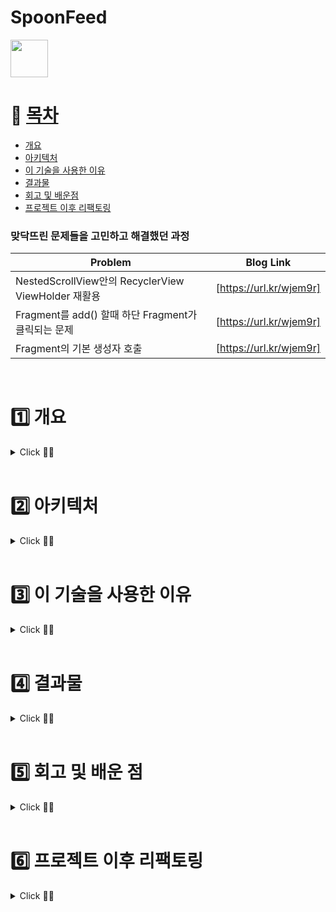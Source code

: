 # SpoonFeed
<a href='https://play.google.com/store/apps/details?id=com.fork.spoonfeed'><img height="60px" src='https://play.google.com/intl/en/badges/images/generic/ko_badge_web_generic.png'/></a>

# 📌 [목차](#index) <a name = "index"></a>

- [개요](#outline)
- [아키텍처](#structure)
- [이 기술을 사용한 이유](#why)
- [결과물](#outputs)
- [회고 및 배운점](#learn)
- [프로젝트 이후 리팩토링](#update)

### 맞닥뜨린 문제들을 고민하고 해결했던 과정
| Problem | Blog Link |
| ------ | ------ |
| NestedScrollView안의 RecyclerView ViewHolder 재활용 | [https://url.kr/wjem9r] |
| Fragment를 add() 할때 하단 Fragment가 클릭되는 문제 | [https://url.kr/wjem9r] |
| Fragment의 기본 생성자 호출 | [https://url.kr/wjem9r] |

<br>

# 1️⃣ 개요 <a name = "outline"></a>

<details>
   <summary> Click 🙋‍♀️</summary>
<br />
"사회초년생을 위한 사회생활
가이드가 있었으면 좋겠다!"


돈을 이제 갓 벌기 시작하면서 돈 관리를 해야하고,  
독립을 하기 위해서 집도 알아봐야하고, 
금융 관련된 정보는 왜 이렇게 많은지😂
대체 어떤 정보가 맞지?

스푼피드는,
수많은 정책들 사이에서 혼란스러운 사회초년생들에게   
맞춤 정책 정보를 쉽고 편리하게 제공할 수 없을까? 라는 생각에서 시작되었습니다.   

</details>

<br>

# 2️⃣ 아키텍처  <a name = "structure"></a>

<details>
   <summary> Click 🙋‍♀️</summary>
<br />

</details>

<br>

# 3️⃣ 이 기술을 사용한 이유  <a name = "why"></a>

<details>
   <summary> Click 🙋‍♀️</summary>
<br />

</details>


<br>

# 4️⃣ 결과물  <a name = "outputs"></a>

<details>
   <summary> Click 🙋‍♀️</summary>
<br />

</details>


<br>

# 5️⃣ 회고 및 배운 점 <a name = "learn"></a>
<details>
   <summary> Click 🙋‍♀️</summary>
<br />
### Github Action Build Check CI 작성

반복되는 병합 과정에서 기존 Application을 손상시키지 않도록 확인하기 위해 Github Action을 이용했습니다.

3주의 기간이 주어진 프로젝트였기 때문에 Develop Branch에 급하게 들어오는 병합 내용에 다양한 Build 에러가 많았습니다. 이를 통한 손상을 줄이고자 Github Action으로 Build 과정을 검사하고 그 결과를 Slack API 를 이용해 공지하였습니다. 병합 이후 발생한 손상을 즉시 해결 함으로 추후 손상을 해결하는 시간을 줄이고 개발에 집중할 수 있었습니다.
</details>

<br>

# 6️⃣ 프로젝트 이후 리팩토링 <a name = "update"></a>

<details>
   <summary> Click 🙋‍♀️</summary>
<br />


## RecyclerView 성능 최적화

- NestedScrollView에 RecyclerView를 중첩해서 사용할 경우  ViewHolder가 전혀 재활용되지 않는다는 것을 알게 되었고, 
[해당 문제의 원인과 해결 방법에대해 고민](https://velog.io/@dabin/%EC%95%88%EB%93%9C%EB%A1%9C%EC%9D%B4%EB%93%9C-%EA%B3%B5%EC%8B%9D%EB%AC%B8%EC%84%9C-%ED%8C%8C%ED%97%A4%EC%B9%98%EA%B8%B0-ScrollView-NestedScrollView%EC%9D%98-%EB%AA%A8%EB%93%A0-%EA%B2%83)하였습니다. 
- 처음엔 ViewType을 나눠 ViewHolder를 여러개 사용하려 했지만, 상단 Layout이 다른 화면에도 계속 재사용되기 때문에 재사용성이 좋고 객체지향 원칙에 맞게 한 클래스가 하나의 역할을 할 수 있는 `ConcatAdapter`로 구현했습니다. 
- PolicyMenuAdapter는 item의 data가 변경되지 않기때문에 ListAdapter가 아닌 RecyclerView.Adapter를 사용하여 Adapter를 혼용할 수 있는 ConcatAdapter의 장점을 최대한 활용하기 위해 노력했습니다.
```kotlin
        with(binding) {
            concatAdapter = ConcatAdapter(policyMenuAdapter, policyListAdapter)
            rvPolicylist.adapter = concatAdapter
            rvPolicylist.layoutManager = LinearLayoutManager(this@PolicyListActivity)
        }
```

| 개선 전 | 개선 후 | 
|--------|--------------|
| <img src="https://user-images.githubusercontent.com/84564695/183429903-7d5be5eb-f32b-4dce-9e79-ef5cc544d412.gif" width="200" height="380"/> |  <img src="https://user-images.githubusercontent.com/84564695/183429926-58c485b6-ac0a-4c85-b7a6-e159a24612c4.gif" width="200" height="380"/>

- RecyclerView의 ViewHolder가 재활용되어 item 로딩 속도가 매우 빨라짐을 확인할 수 있었습니다.

## LifeCycle의 상태를 알 수 있는 함수를 protected 함수로 만들어 생명주기 디버깅

</details>

